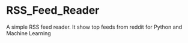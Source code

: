 # RSS_Feed_Reader
A simple RSS feed reader. It show top feeds from reddit for Python and Machine Learning
